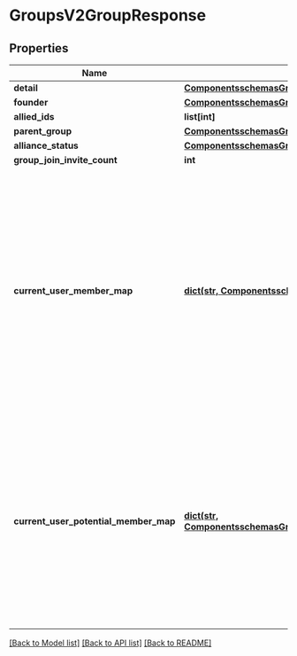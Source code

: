 # GroupsV2GroupResponse

## Properties
Name | Type | Description | Notes
------------ | ------------- | ------------- | -------------
**detail** | [**ComponentsschemasGroupsV2GroupV2**](ComponentsschemasGroupsV2GroupV2.md) |  | [optional] 
**founder** | [**ComponentsschemasGroupsV2GroupMember**](ComponentsschemasGroupsV2GroupMember.md) |  | [optional] 
**allied_ids** | **list[int]** |  | [optional] 
**parent_group** | [**ComponentsschemasGroupsV2GroupV2**](ComponentsschemasGroupsV2GroupV2.md) |  | [optional] 
**alliance_status** | [**ComponentsschemasGroupsV2GroupAllianceStatus**](ComponentsschemasGroupsV2GroupAllianceStatus.md) |  | [optional] 
**group_join_invite_count** | **int** |  | [optional] 
**current_user_member_map** | [**dict(str, ComponentsschemasGroupsV2GroupMember)**](ComponentsschemasGroupsV2GroupMember.md) | This property will be populated if the authenticated user is a member of the group. Note that because ofaccount linking, a user can sometimes be part of a clan more than once.  As such, this returns thehighest member type available. | [optional] 
**current_user_potential_member_map** | [**dict(str, ComponentsschemasGroupsV2GroupPotentialMember)**](ComponentsschemasGroupsV2GroupPotentialMember.md) | This property will be populated if the authenticated user is an applicant or has an outstanding invitation to join.Note that because of account linking, a user can sometimes be part of a clan more than once. | [optional] 

[[Back to Model list]](../README.md#documentation-for-models) [[Back to API list]](../README.md#documentation-for-api-endpoints) [[Back to README]](../README.md)


